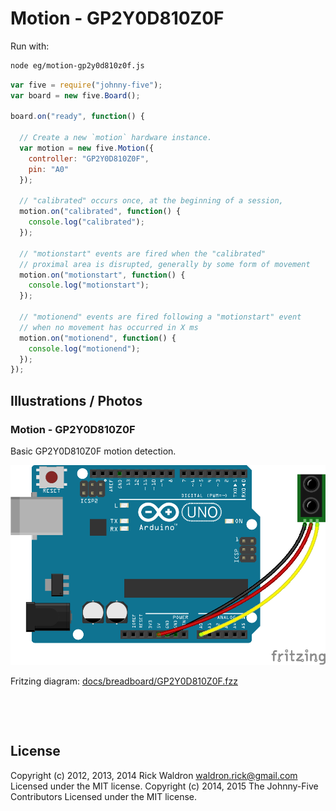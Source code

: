 <!--remove-start-->

# Motion - GP2Y0D810Z0F



Run with:
```bash
node eg/motion-gp2y0d810z0f.js
```

<!--remove-end-->

```javascript
var five = require("johnny-five");
var board = new five.Board();

board.on("ready", function() {

  // Create a new `motion` hardware instance.
  var motion = new five.Motion({
    controller: "GP2Y0D810Z0F",
    pin: "A0"
  });

  // "calibrated" occurs once, at the beginning of a session,
  motion.on("calibrated", function() {
    console.log("calibrated");
  });

  // "motionstart" events are fired when the "calibrated"
  // proximal area is disrupted, generally by some form of movement
  motion.on("motionstart", function() {
    console.log("motionstart");
  });

  // "motionend" events are fired following a "motionstart" event
  // when no movement has occurred in X ms
  motion.on("motionend", function() {
    console.log("motionend");
  });
});

```


## Illustrations / Photos


### Motion - GP2Y0D810Z0F


Basic GP2Y0D810Z0F motion detection.


![docs/breadboard/GP2Y0D810Z0F.png](breadboard/GP2Y0D810Z0F.png)<br>

Fritzing diagram: [docs/breadboard/GP2Y0D810Z0F.fzz](breadboard/GP2Y0D810Z0F.fzz)

&nbsp;





&nbsp;

<!--remove-start-->

## License
Copyright (c) 2012, 2013, 2014 Rick Waldron <waldron.rick@gmail.com>
Licensed under the MIT license.
Copyright (c) 2014, 2015 The Johnny-Five Contributors
Licensed under the MIT license.

<!--remove-end-->
